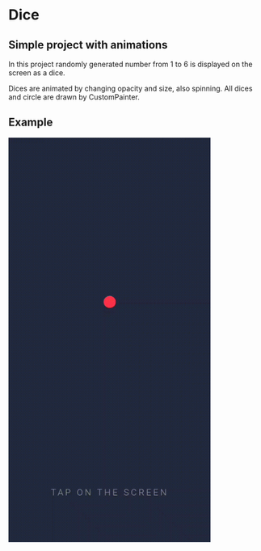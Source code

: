# Dice

## Simple project with animations

In this project randomly generated number from 1 to 6 is displayed on the screen as a dice.

Dices are animated by changing opacity and size, also spinning. All dices and circle are drawn by CustomPainter.

## Example

<img src="https://github.com/PepperoniOnzo/readme_assets/blob/master/dice_rand/main_anim.gif?raw=true" width="400" height="800" />